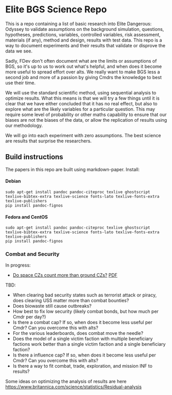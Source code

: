 # Elite BGS Science Repo

This is a repo containing a list of basic research into Elite Dangerous: Odyssey to validate assumptions on the background simulation, questions, hypotheses, predictions, variables, controlled variables, risk assessment, materials (if any), method and design, results with test data. This repo is a way to document experiments and their results that validate or disprove the data we see.

Sadly, FDev don't often document what are the limits or assumptions of BGS, so it's up to us to work out what's helpful, and when does it become more useful to spread effort over alts. We really want to make BGS less a second job and more of a passion by giving Cmdrs the knowledge to best use their time.

We will use the standard scientific method, using sequential analysis to optimize results. What this means is that we will try a few things until it is clear that we have either concluded that it has no real effect, but also to explore what are the likely variables for a particular question. This may require some level of probability or other maths capability to ensure that our biases are not the biases of the data, or allow the replication of results using our methodology.

We will go into each experiment with zero assumptions. The best science are results that surprise the researchers.

## Build instructions

The papers in this repo are built using markdown-paper. Install:

#### Debian

```shell
sudo apt-get install pandoc pandoc-citeproc texlive ghostscript texlive-bibtex-extra texlive-science fonts-lato texlive-fonts-extra texlive-publishers
pip install pandoc-fignos
```

#### Fedora and CentOS

```shell
sudo apt-get install pandoc pandoc-citeproc texlive ghostscript texlive-bibtex-extra texlive-science fonts-lato texlive-fonts-extra texlive-publishers
pip install pandoc-fignos
```

### Combat and Security

In progress:

- [Do space CZs count more than ground CZs?](bgs-ground-vs-space.md) [PDF](bgs-ground-vs-space.pdf)

TBD:

- When clearing bad security states such as terrorist attack or piracy, does clearing USS matter more than combat bounties?
- Does biowaste still cause outbreaks?
- How best to fix low security (likely combat bonds, but how much per Cmdr per day?)
- Is there a combat cap? If so, when does it become less useful per Cmdr? Can you overcome this with alts?
- For the various leaderboards, does combat move the needle?
- Does the model of a single victim faction with multiple beneficiary factions work better than a single victim faction and a single beneficiary faction?
- Is there a influence cap? If so, when does it become less useful per Cmdr? Can you overcome this with alts?
- Is there a way to fit combat, trade, exploration, and mission INF to results?

Some ideas on optimizing the analysis of results are here https://www.britannica.com/science/statistics/Residual-analysis
